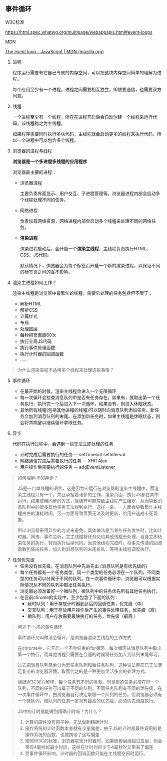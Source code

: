 ## 事件循环

W3C标准

https://html.spec.whatwg.org/multipage/webappapis.html#event-loops

MDN

[The event loop - JavaScript | MDN (mozilla.org)](https://developer.mozilla.org/en-US/docs/Web/JavaScript/Event_loop)

1. 进程

   程序运行需要有它自己专属的内存空间，可以把这块内存空间简单的理解为进程。

   每个应用至少有一个进程，进程之间需要相互独立，即使要通信，也需要双方同意。

2. 线程

   一个进程至少有一个线程，所在在进程开启后会自动创建一个线程来运行代码，该线程称之为主线程。

   如果程序需要同时执行多块代码，主线程就会启动更多的线程来执行代码，所以一个进程中可以包含多个线程。

3. 浏览器的进程与线程

   **浏览器是一个多进程多线程的应用程序**

   浏览器最主要的进程：

   - 浏览器进程

     主要负责界面显示、用户交互、子进程管理等。浏览器进程内部会启动多个线程处理不同的任务。

   - 网络进程

     负责加载网络资源，网络进程内部会启动多个线程来处理不同的网络任务。

   - **渲染进程**

     渲染进程启动后，会开启一个**渲染主线程**，主线程负责执行HTML、CSS、JS代码。

     默认情况下，浏览器会为每个标签页开启一个新的渲染进程，以保证不同的标签页之间的互不影响。

4. 渲染主进程如何工作？

   渲染主线程是浏览器中最繁忙的线程，需要它处理的任务包括但不限于：

   - 解析HTML
   - 解析CSS
   - 计算样式
   - 布局
   - 处理图层
   - 每秒把页面画60次
   - 执行全局JS代码
   - 执行事件处理函数
   - 执行计时器的回调函数
   - ......

> 为什么渲染进程不适用多个线程来处理这些事情？

5. 事件循环

   - 在最开始的时候，渲染主线程会进入一个无限循环
   - 每一次循环会检查消息队列中是否有任务存在。如果有，就取出第一个任务执行，执行完一个后进入下一次循环，如果没有，则进入休眠状态。
   - 其他所有线程(包括其他进程的线程)可以随时向消息队列添加任务。新任务会加到消息队列的末尾。在添加新任务时，如果主线程是休眠状态，则会将其唤醒以继续循环拿取任务。

6. 异步

   代码在执行过程中，会遇到一些无法立即处理的任务

   - 计时完成后需要执行的任务 -- setTimeout setInterval
   - 网络通信完成后需要执行的任务 -- XHR Ajax
   - 用户操作后需要执行的任务 -- addEventListener

> 如何理解JS的异步？
>
> JS是一门单线程的语言，这是因为它运行在浏览器的渲染主线程中，而渲染主线程只有一个。并且承担着诸多的工作，渲染页面、执行JS都在其中运行。如果使用同步的方式，就极有可能导致主线程产生阻塞，从而导致消息队列中的很多其他任务无法得到执行。这样一来，一方面会导致繁忙主线程白白的消耗时间，另一方面导致页面无法及时更新，给用户造成卡死现象。
>
> 所以浏览器采用异步的方式来避免。具体做法是当某些任务发生时，比如计时器、网络、事件监听，主主线程将任务交给其他线程去处理，自身立即结束任务的执行，转而执行后续代码。当其他线程完成时，将事先传递的回调函数包装成任务，加入到消息队列的末尾排队，等待主线程调度执行。

7. 任务优先级
   - 任务没有优先级，在消息队列中先进先出 (消息队列是有优先级的)
   - 每个任务都有一个任务类型，同一个类型的任务必须在一个队列，不同类型的任务可以分属于不同的队列。在一次事件循环中，浏览器可以根据实际情况从不同的队列中取出任务执行。
   - 浏览器必须准备好一个微队列，微队列中的任务优先所有其他任务执行。
   - 在目前chrome的实现中，至少包含了下面的队列：
     - 延时队列：用于存放计时器到达后的回调任务，优先级（中）
     - 交互队列：用于存放用户操作后产生的事件处理任务，优先级（高）
     - 微队列：用户存放需要最快执行的任务，优先级（最高 ）

> 阐述下一JS的事件循环
>
> 事件循环又叫做消息循环，是浏览器渲染主线程的工作方式
>
> 在chrome中，它开启一个不会结束的for循环，每次循环从消息队列中取出第一个执行，而其他线程只需要在合适的时候将任务加入到队列末尾即可。
>
> 过去把消息队列简单分为宏任务队列和微任务队列，这种说法目前已无法满足复杂的浏览器环境，取而代之的是一种更加灵活多变的处理方式。
>
> 根据W3C官方解释，每个任务有不同的类型，同类型的任务必须在同一个队列，不同的任务可以属于不同的队列。不同任务队列有不同的优先级，在一次事件循环中，由浏览器自行决定取哪一个队列的任务。但浏览器必须有一个微队列，微队列的任务一定具有最高的优先级，必须优先调度执行。

> JS中的计时器能做到精确计时吗？为什么？
>
> 1. 计算机硬件没有原子钟，无法做到精确计时
> 2. 操作系统的计时函数本身就有少量偏差，由于JS的计时器最终调用的是操作系统的函数，也就携带了这写偏差
> 3. 按照W3C的标准，浏览器实现计时器时，如果嵌套层级超过五层，则会带有4毫秒的最少时间，这样在计时时间少于4毫秒时又带来了偏差
> 4. 受事件循环影响，计时器的回调函数只能在主线程空闲时运行。